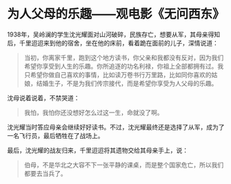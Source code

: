 # 为人父母的乐趣——观电影《无问西东》

1938年，吴岭澜的学生沈光耀面对山河破碎，民族存亡，想要从军，其母亲得知后，千里迢迢来到他的宿舍，坐在他的床前，看着跪在面前的儿子，深情说道：

> 当初，你离家千里，跑到这个地方读书，你父亲和我都没有反对，因为我们希望你享受到人生的乐趣。你所追逐的功名利禄，你祖上全部都拥有过。我只希望你做自己喜欢的事情，比如读万卷书行万里路，比如同你喜欢的姑娘，结婚生子，不是为我们传宗接代，而是希望你享受为人父母的乐趣。

沈母说着说着，不禁哭道：

> 我怕，我怕你还没想好怎么过这一生，命就没了啊。

沈光耀当时答应母亲会继续好好读书。不过，沈光耀最终还是选择了从军，成为了一名飞行员，最后牺牲在了战场上。

最后，沈光耀的战友归来，千里迢迢将其遗物交给其母亲手上，说：


> 伯母，不是华北之大容不下一张平静的课桌，而是整个国家危亡，所以我们都要去当兵了。

